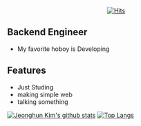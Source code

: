<div align=center>

[![Hits](https://hits.seeyoufarm.com/api/count/incr/badge.svg?url=https%3A%2F%2Fgithub.com%2Fzzsza)](https://hits.seeyoufarm.com) 

</div>
  
## Backend Engineer

- My favorite hoboy is Developing

## Features

- Just Studing
- making simple web
- talking something
  
[![Jeonghun Kim's github stats](https://github-readme-stats.vercel.app/api?username=BBlack-Hun)](https://github.com/anuraghazra/github-readme-stats)
[![Top Langs](https://github-readme-stats.vercel.app/api/top-langs/?username=BBlack-Hun&layout=compact&theme=본인이선택한테마명&langs_count=보여주고싶은언어개수)](https://github.com/anuraghazra/github-readme-stats)
